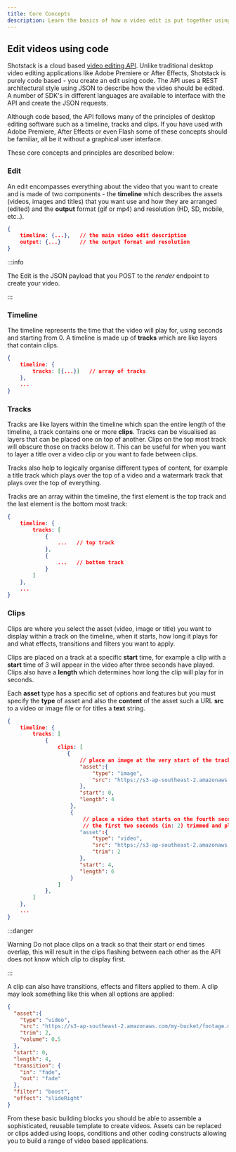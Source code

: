 ```yaml
---
title: Core Concepts
description: Learn the basics of how a video edit is put together using JSON
---
```


## Edit videos using code

Shotstack is a cloud based [video editing API](https://shotstack.io). Unlike traditional desktop video editing
applications like Adobe Premiere or After Effects, Shotstack is purely code based - you create an edit using code. The
API uses a REST architectural style using JSON to describe how the video should be edited. A number of SDK's in
different languages are available to interface with the API and create the JSON requests.

Although code based, the API follows many of the principles of desktop editing software such as a timeline, tracks and
clips. If you have used with Adobe Premiere, After Effects or even Flash some of these concepts should be familiar, all
be it without a graphical user interface.

These core concepts and principles are described below:

### Edit

An edit encompasses everything about the video that you want to create and is made of two components - the **timeline**
which describes the assets \(videos, images and titles\) that you want use and how they are arranged \(edited\) and the
**output** format \(gif or mp4\) and resolution \(HD, SD, mobile, etc..\).

```json
{
    timeline: {...},   // the main video edit description
    output: {...}      // the output format and resolution
}
```

:::info

The Edit is the JSON payload that you POST to the _render_ endpoint to create your video.

:::

### Timeline

The timeline represents the time that the video will play for, using seconds and starting from 0. A timeline is made up
of **tracks** which are like layers that contain clips.

```json
{
    timeline: {
        tracks: [{...}]   // array of tracks
    },
    ...
}
```

### Tracks

Tracks are like layers within the timeline which span the entire length of the timeline, a track contains one or more
**clips**. Tracks can be visualised as layers that can be placed one on top of another. Clips on the top most track will
obscure those on tracks below it. This can be useful for when you want to layer a title over a video clip or you want to
fade between clips.

Tracks also help to logically organise different types of content, for example a title track which plays over the top of
a video and a watermark track that plays over the top of everything.

Tracks are an array within the timeline, the first element is the top track and the last element is the bottom most
track:

```json
{
    timeline: {
        tracks: [
            {
                ...   // top track
            },
            {
                ...   // bottom track
            }
        ]
    },
    ...
}
```

### Clips

Clips are where you select the asset \(video, image or title\) you want to display within a track on the timeline, when
it starts, how long it plays for and what effects, transitions and filters you want to apply.

Clips are placed on a track at a specific **start** time, for example a clip with a **start** time of 3 will appear in
the video after three seconds have played. Clips also have a **length** which determines how long the clip will play for
in seconds.

Each **asset** type has a specific set of options and features but you must specify the **type** of asset and also the
**content** of the asset such a URL **src** to a video or image file or for titles a **text** string.

```json
{
    timeline: {
        tracks: [
            {
                clips: [
                   {
                       // place an image at the very start of the track/timeline that plays for 4 seconds.
                       "asset":{
                           "type": "image",
                           "src": "https://s3-ap-southeast-2.amazonaws.com/my-bucket/photo.jpg",
                       },
                       "start": 0,
                       "length": 4
                    },
                    {
                        // place a video that starts on the fourth second of the track/timeline that has
                        // the first two seconds (in: 2) trimmed and plays for 4 seconds (out: 6).
                       "asset":{
                           "type": "video",
                           "src": "https://s3-ap-southeast-2.amazonaws.com/my-bucket/footage.mp4",
                           "trim": 2
                       },
                       "start": 4,
                       "length": 6
                    }
                ]
            },
        ]
    },
    ...
}
```

:::danger

Warning Do not place clips on a track so that their start or end times overlap, this will result in the clips
flashing between each other as the API does not know which clip to display first.

:::

A clip can also have transitions, effects and filters applied to them. A clip may look something like this when all
options are applied:

```json
{
  "asset":{
    "type": "video",
    "src": "https://s3-ap-southeast-2.amazonaws.com/my-bucket/footage.mp4",
    "trim": 2,
    "volume": 0.5
  },
  "start": 0,
  "length": 4,
  "transition": {
    "in": "fade",
    "out": "fade"
  },
  "filter": "boost",
  "effect": "slideRight"
}
```

From these basic building blocks you should be able to assemble a sophisticated, reusable template to create videos.
Assets can be replaced or clips added using loops, conditions and other coding constructs allowing you to build a range
of video based applications.
